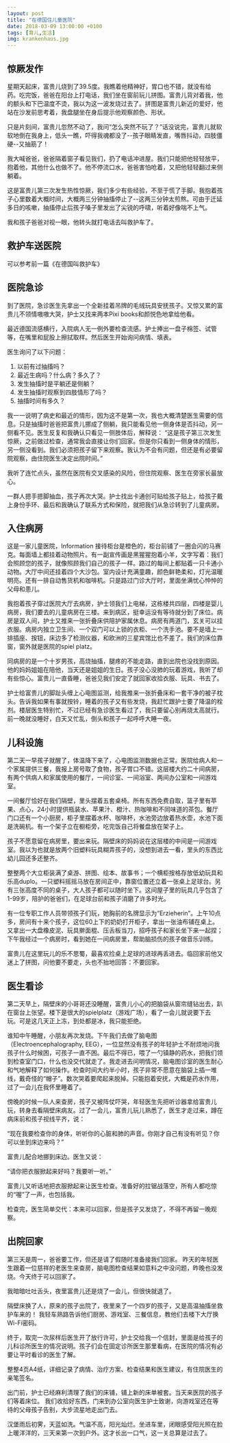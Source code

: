 ```yaml
---
layout: post
title: "在德国住儿童医院"
date: 2018-03-09 13:00:00 +0100
tags: [育儿,生活]
img: krankenhaus.jpg
---
```


## 惊厥发作

星期天起床，富贵儿烧到了39.5度。我瞧着他精神好，胃口也不错，就没有给药。吃完饭，爸爸在阳台上打电话，我们坐在窗前玩儿拼图。富贵儿背对着我，他的额头和下巴温度不烫，我以为这一波发烧过去了。拼图是富贵儿新近的爱好，他站在沙发前思考着，我盘腿坐在身后提示他观察颜色、形状。

只是片刻间，富贵儿忽然不动了，我问“怎么突然不玩了？”话没说完，富贵儿就软软地倒在我身上，低头一瞧，吓得我魂都没了--孩子眼睛发直，嘴唇抖动，四肢僵硬--又抽筋了！

我大喊爸爸，爸爸隔着窗子看见我们，扔了电话冲进屋。我们只能把他轻轻放平，抱着他，其他什么也做不了。他不停流口水，爸爸害怕呛着，又把他轻轻翻过来侧躺着。

这是富贵儿第三次发生热性惊厥，我们多少有些经验，不至于慌了手脚。我抱着孩子心里数着大概时间，大概两三分钟抽搐停止了--这两三分钟太煎熬。可由于迁延多日的咳嗽，抽搐停止后孩子嗓子里发出了尖锐的呼啸，听着好像喘不上气。

我和孩子爸爸对视一眼，他转头就打电话去叫救护车了。

## 救护车送医院
可以参考前一篇《在德国叫救护车》

## 医院急诊
到了医院，急诊医生先拿出一个全新挂着吊牌的毛绒玩具安抚孩子。又惊又累的富贵儿不领情嗷嗷大哭，护士又找来两本Pixi books和颜悦色地拿给他看。

最近德国流感横行，入院病人无一例外要检查流感。护士捧出一盘子棉签、试管等，在嘴里和屁股上擦拭取样。然后医生开始询问病情、填表。

医生询问了以下问题：
1. 以前有过抽搐吗？
2. 最近生病吗？什么病？多久了？
3. 发生抽搐时是平躺还是侧躺？
4. 发生抽搐时观察到四肢情形了吗？
5. 抽搐时间有多久？

我一一说明了病史和最近的情形，因为这不是第一次，我也大概清楚医生需要的信息。只是抽搐时爸爸把富贵儿挪成了侧躺，我只能看见他一侧身体是否抖动，另一侧看不见。医生反复和我确认只看见一侧肢体后，解释说：
“这是孩子第三次发生惊厥，之前做过检查，通常我会直接让你们回家。但是你只看到一侧身体的情形，另一侧没看到。我们必须把孩子留下来观察。我认为不会有问题，但还是有必要留院观察，由住院医生决定出院时间。”

我听了连忙点头，虽然在医院有交叉感染的风险，但住院观察、医生在旁家长最放心。

一群人摁手摁脚抽血，孩子再次大哭。护士找出卡通创可贴给孩子贴上，给孩子戴上身份手环、最后和我确认了联系方式和保险，就把我们从急诊转到了儿童病房。

## 入住病房

这是一家儿童医院，Information 接待柜台是橙色的，柜台前铺了一圈会闪的马赛克。每面墙上都挂着动物照片。有一副宣传画是黑猩猩抱着小羊，文字写着：我们会照顾您的孩子，就像照顾我们自己的孩子一样。路过的每间上都贴着一只卡通小动物。大厅中间还挂着四个大沙包。室内设计充满童趣，颜色鲜艳柔和，灯光温暖明亮。还有一排自动售货机和咖啡机。只是路过门诊大厅时，里面坐满忧心忡忡的父母和患儿。

我抱着孩子穿过医院大厅去病房，护士领我们上电梯，这栋楼共四层，四楼是婴儿病房，我们要去的儿童病房在三楼。来到病区，挺幸运没有等待就分到了床位。病房是双人间，护士又推来一张折叠床供陪护家属休息。病房有两道门，玄关可以挂衣服。病房内独立卫生间、一个双门可以上锁的衣柜、一个洗手池。要不是墙上一排插座、按钮，床边多了检测仪器，和欧洲的三星宾馆比也不差了。我们的床位靠窗，窗外就是医院的spiel platz。

同病房的是一个十岁男孩，高烧抽搐，腿疼的不能走路，直到出院也没找到原因。他的妈妈姐姐在陪他，当天还是姐姐的生日。孩子没心没肺的玩着游戏，我听了却有些惊心。富贵儿一直昏睡，爸爸见我们安定了就回家收拾衣服、玩具、书去了。

护士给富贵儿的脚趾头缠上心电图监测，给我推来一张折叠床和一套干净的被子枕头。告诉我如果有事就按铃，睡着的孩子又有些发烧，我赶忙跟护士要了降温的栓剂。楼层医生特别忙，不过已经有急诊医生看过了，我只要留心别再烧太高就行。前一晚就没睡好，白天又忙乱，倒头和孩子一起呼呼大睡一夜。

## 儿科设施
第二天一早孩子就醒了，体温降下来了，心电图监测数据也正常。医院给病人和一个家属提供三餐，我报上房号取了食物，孩子胃口不错。这层楼大约二十间病房，有两个供病人和家属使用的餐厅，一间诊室、一间浴室、两间办公室和一间游戏室。

一间餐厅恰好在我们隔壁，里头摆着五套桌椅。所有东西免费自取，篮子里有苹果、点心，24小时提供瓶装水、苹果汁、橙汁、热咖啡和不同味道的茶包。餐厅门口还有一个小厨房，柜子里摆着水杯、咖啡杯，水池旁边放着热水壶，水池下面是洗碗机。有一个架子立在橱柜旁，吃完饭自己将餐盘放在架子上。

孩子不愿意留在病房里，要出来玩。隔壁床的妈妈说在这层楼的中间是一间游戏室。我以为也就是放两个旧塑料玩具糊弄孩子的，没想到进去一看，里头的东西比幼儿园还多还整齐。

整整两个大立柜装满了桌游、拼图、绘本、故事书；一个横柜按格存放低幼玩具和乐高duplo。一只塑料摇摇马放在房间正中，靠窗位置还立着一张桌上足球台。另有三张高度不同的桌子，大人孩子都可以随时坐下。这间屋子里的玩具几乎包含了1-99岁，陪护的爸爸们，在足球台前和孩子消磨了许多时光。

有一位专职工作人员带领孩子们玩，她胸前的名牌显示为“Erzieherin”。上午10点多，房间有十来个孩子，这位60上下的奶奶打开柜子，拿出一张油布铺在桌上。又拿出一大盘橡皮泥、玩具擀面棍、压舌板当刀，招呼孩子和家长坐下来一起捏；下午我经过一个病房时，看到她在一间病房里，帮助脑损伤的孩子做音乐训练。

富贵儿在这里玩儿的乐不思蜀，最喜欢捡桌上足球的进球再丢进去。临回家前他又迷上了拼图，问他要不要走，头也不抬地回答：不要回家。

## 医生看诊
第二天早上，隔壁床的小哥哥还没睡醒，富贵儿小心的把脑袋从窗帘缝钻出去，趴在窗台上张望。楼下是很大的spielplatz（游戏广场），看了一会儿就说要下去玩。可是这几天正上冻，到处都是冰，我只能拒绝。

谁知中午睡醒，小朋友再次发烧。下午我们去做了脑电图（Electroencephalography, EEG），一位显然没有孩子的年轻护士不耐烦地问我孩子什么时候困，可孩子一直不困。最后不得已，喂了一勺镇静的药水，把我们领到检查室门口，什么也没交代就走了。我走进去问明情况，脑电图诊室的医生耐心和气地解释了如何操作。检查时间大约半小时，孩子非常不愿意在脑袋上插一堆线，戴奇怪的“帽子”。数次哭着要爬起来脱掉。只能抱着安抚，大概是药水作用，过了一会儿在我怀里睡着了。

傍晚的时候一队人来查房，孩子又被阵仗吓哭，年轻医生先把听诊器拿给富贵儿玩，转身去看隔壁床病友。过了一会儿，富贵儿玩儿熟悉了，医生才走过来，蹲在病床前和孩子视线平齐，说：

“现在我要检查你的身体，听听你的心脏和肺的声音。你刚才自己有没有听见？你可以坐到床边来吗？”

富贵儿配合地挪到床边。医生又说：

“请你把衣服掀起来好吗？我要听一听。”

富贵儿又听话地把衣服掀起来让医生检查。准备好的拉锯战落空，所有人都吃惊的“喔”了一声，也包括我。

检查完，医生简单交代：本来可以回家，但是孩子又发烧了，不得不再留一晚观察。

## 出院回家
第三天是周一，爸爸要工作，但还是请了假随时准备接我们回家。
昨天的年轻医生跟着一位慈祥的老医生来查房，脑电图检查结果如意料之中没问题，昨晚也没发烧。今天终于可以回家了。

我暗暗吐吐舌头，夜里富贵儿还是烧了一会儿，但很快就退了。

隔壁床换了人，原来的孩子出院了，夜里来了一个四岁的孩子，又是高温抽搐坐救护车来的！
我轻车熟路告诉他们厨房、游戏室、三餐信息，教他们去楼下大厅换Wi-Fi密码。

终于，取完一次尿样后医生开了放行许可，护士交给我一个信封，里面是给孩子的儿科诊所医生的情况说明。孩子们会在固定诊所医生那里看病，在医院的情况有必要让平时看诊的医生了解。

整整4页A4纸，详细记录了病情、治疗方案、检查结果和医生建议，有住院医生的亲笔签名。

出门前，护士已经麻利清理了我们的床铺，铺上新的床单被套。当天来医院的孩子们等着床位。
我们收拾好东西，门来到办公室向医生护士致谢，向游戏室还在等待的父母孩子告别，大步流星地走出门去。

汉堡雨后初霁，天蓝如洗。气温不高，阳光灿烂。坐进车里，闭眼感受阳光照在脸上暖洋洋的，三天来第一次到户外。这才长出一口气，这一关总算是过去了。




